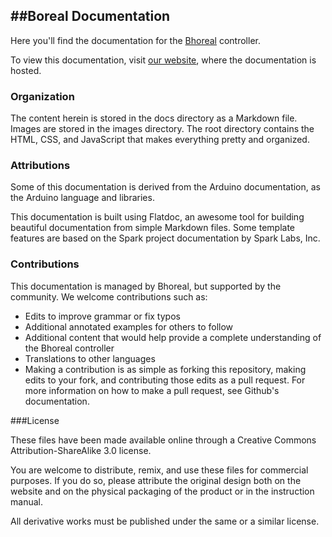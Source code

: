 ##Boreal Documentation
-

Here you'll find the documentation for the [Bhoreal](http://www.bhoreal.com) controller.

To view this documentation, visit [our website](http://docs.bhoreal.com), where the documentation is hosted.

### Organization

The content herein is stored in the docs directory as a Markdown file. Images are stored in the images directory. The root directory contains the HTML, CSS, and JavaScript that makes everything pretty and organized.

### Attributions

Some of this documentation is derived from the Arduino documentation, as the Arduino language and libraries.

This documentation is built using Flatdoc, an awesome tool for building beautiful documentation from simple Markdown files. Some template features are based on the Spark project documentation by Spark Labs, Inc.

### Contributions

This documentation is managed by Bhoreal, but supported by the community. We welcome contributions such as:

* Edits to improve grammar or fix typos
* Additional annotated examples for others to follow
* Additional content that would help provide a complete understanding of the Bhoreal controller
* Translations to other languages
* Making a contribution is as simple as forking this repository, making edits to your fork, and contributing those edits as a pull request. For more information on how to make a pull request, see Github's documentation.

###License

These files have been made available online through a Creative Commons Attribution-ShareAlike 3.0 license.

You are welcome to distribute, remix, and use these files for commercial purposes. If you do so, please attribute the original design both on the website and on the physical packaging of the product or in the instruction manual.

All derivative works must be published under the same or a similar license.
